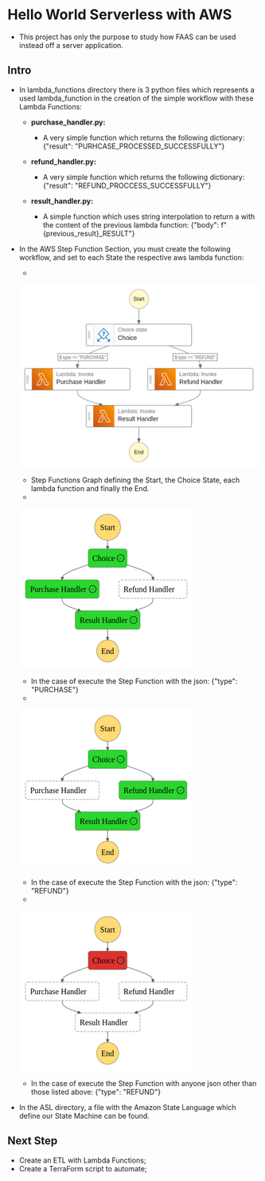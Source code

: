 # Hello World Serverless with AWS
- This project has only the purpose to study how FAAS can be used instead off a server application.

## Intro
- In lambda_functions directory there is 3 python files which represents a used lambda_function in the creation of the simple workflow with these Lambda Functions:
    
    * __purchase_handler.py:__
        
        - A very simple function which returns the following dictionary: {"result": "PURHCASE_PROCESSED_SUCCESSFULLY"}
    
    * __refund_handler.py:__

        - A very simple function which returns the following dictionary: {"result": "REFUND_PROCCESS_SUCCESSFULLY"}

    * __result_handler.py:__

        - A simple function which uses string interpolation to return a with the content of the previous lambda function: {"body": f"{previous_result}_RESULT"}
- In the AWS Step Function Section, you must create the following workflow, and set to each State the respective aws lambda function:

    * 
    ![Step Function Graph](images/stepfunctions_graph.png "Step Function")
    - Step Functions Graph defining the Start, the Choice State, each lambda function and finally the End.

    *
    ![Success Purchase Option](images/success_purchase.png "Success Purchase")
    - In the case of execute the Step Function with the json: {"type": "PURCHASE"}

    *
    ![Success Refund Option](images/success_refund.png "Success Refund")
    - In the case of execute the Step Function with the json: {"type": "REFUND"}

    *
    ![Error Option](images/error.png "Error")
    - In the case of execute the Step Function with anyone json other than those listed above: {"type": "REFUND"}

- In the ASL directory, a file with the Amazon State Language which define our State Machine can be found.

## Next Step
- Create an ETL with Lambda Functions;
- Create a TerraForm script to automate;